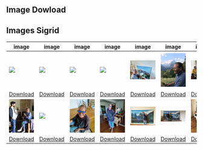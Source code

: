 ## Image Dowload

## Images Sigrid

|image|image|image|image|image|image|image|image|image|image|
|---|---|---|---|---|---|---|---|---|---|
| <img src="../assets/images_mum/mutti_bio1.jpg" width="300px" /> | <img src="../assets/images_mum/mutti_bio2.jpg" width="300px" /> | <img src="../assets/images_mum/mutti_bio3.jpg" width="300px" /> | <img src="../assets/images_mum/mutti_collage.jpg" width="300px" /> | <img src="../assets/images_mum/mutti1.jpg" width="300px" /> | <img src="../assets/images_mum/mutti11.jpg" width="300px" /> | <img src="../assets/images_mum/mutti13.jpg" width="300px" /> | <img src="../assets/images_mum/mutti14.jpg" width="300px" /> | <img src="../assets/images_mum/mutti17.jpg" width="300px" /> | <img src="../assets/images_mum/mutti19.jpg" width="300px" /> |
| [Download](https://sigrid-paintings.s3.amazonaws.com/assets/images_mum/mutti_bio1.jpg) | [Download](https://sigrid-paintings.s3.amazonaws.com/assets/images_mum/mutti_bio2.jpg) | [Download](https://sigrid-paintings.s3.amazonaws.com/assets/images_mum/mutti_bio3.jpg) | [Download](https://sigrid-paintings.s3.amazonaws.com/assets/images_mum/mutti_collage.jpg) | [Download](https://sigrid-paintings.s3.amazonaws.com/assets/images_mum/mutti1.jpg) | [Download](https://sigrid-paintings.s3.amazonaws.com/assets/images_mum/mutti11.jpg) | [Download](https://sigrid-paintings.s3.amazonaws.com/assets/images_mum/mutti13.jpg) | [Download](https://sigrid-paintings.s3.amazonaws.com/assets/images_mum/mutti14.jpg) | [Download](https://sigrid-paintings.s3.amazonaws.com/assets/images_mum/mutti17.jpg) | [Download](https://sigrid-paintings.s3.amazonaws.com/assets/images_mum/mutti19.jpg) |
| <img src="../assets/images_mum/mutti2.jpg" width="300px" /> | <img src="../assets/images_mum/mutti20.jpg" width="300px" /> | <img src="../assets/images_mum/mutti3.jpg" width="300px" /> | <img src="../assets/images_mum/mutti4.jpg" width="300px" /> | <img src="../assets/images_mum/mutti6.jpg" width="300px" /> | <img src="../assets/images_mum/mutti7.jpg" width="300px" /> | <img src="../assets/images_mum/mutti8.jpg" width="300px" /> | <img src="../assets/images_mum/mutti9.jpg" width="300px" /> |  |  |
| [Download](https://sigrid-paintings.s3.amazonaws.com/assets/images_mum/mutti2.jpg) | [Download](https://sigrid-paintings.s3.amazonaws.com/assets/images_mum/mutti20.jpg) | [Download](https://sigrid-paintings.s3.amazonaws.com/assets/images_mum/mutti3.jpg) | [Download](https://sigrid-paintings.s3.amazonaws.com/assets/images_mum/mutti4.jpg) | [Download](https://sigrid-paintings.s3.amazonaws.com/assets/images_mum/mutti6.jpg) | [Download](https://sigrid-paintings.s3.amazonaws.com/assets/images_mum/mutti7.jpg) | [Download](https://sigrid-paintings.s3.amazonaws.com/assets/images_mum/mutti8.jpg) | [Download](https://sigrid-paintings.s3.amazonaws.com/assets/images_mum/mutti9.jpg) |  |  |